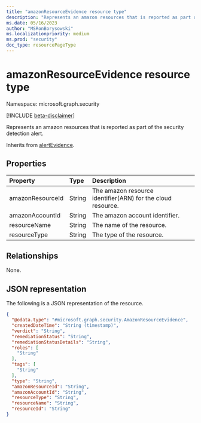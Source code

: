 ```yaml
---
title: "amazonResourceEvidence resource type"
description: "Represents an amazon resources that is reported as part of the security detection alert."
ms.date: 05/16/2023
author: "MSRonBorysowski"
ms.localizationpriority: medium
ms.prod: "security"
doc_type: resourcePageType
---
```


# amazonResourceEvidence resource type

Namespace: microsoft.graph.security

[!INCLUDE [beta-disclaimer](../../includes/beta-disclaimer.md)]

Represents an amazon resources that is reported as part of the security detection alert.

Inherits from [alertEvidence](../resources/security-alertevidence.md).

## Properties
|Property|Type|Description|
|:---|:---|:---|
|amazonResourceId|String|The amazon resource identifier(ARN) for the cloud resource.|
|amazonAccountId|String|The amazon account identifier.|
|resourceName|String|The name of the resource.|
|resourceType|String|The type of the resource.|

## Relationships
None.

## JSON representation
The following is a JSON representation of the resource.
<!-- {
  "blockType": "resource",
  "@odata.type": "microsoft.graph.security.AmazonResourceEvidence"
}
-->
``` json
{
  "@odata.type": "#microsoft.graph.security.AmazonResourceEvidence",
  "createdDateTime": "String (timestamp)",
  "verdict": "String",
  "remediationStatus": "String",
  "remediationStatusDetails": "String",
  "roles": [
    "String"
  ],
  "tags": [
    "String"
  ],
  "type": "String",
  "amazonResourceId": "String",
  "amazonAccountId": "String",
  "resourceType": "String",
  "resourceName": "String",
  "resourceId": "String"
}
```